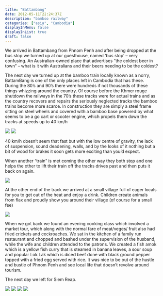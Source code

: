 ```yaml
---
title: "Battambang"
date: 2012-05-11T22:24:37Z
description: "bamboo railway"
categories: ["asia", "Cambodia"]
displayInMenu: false
displayInList: true
draft: false
---
```


We arrived in Battambang from Phnom Penh and after being dropped at the bus stop we turned up at our guesthouse, named ‘bus stop’ – very confusing. An Australian-owned place that advertises “the coldest beer in town” – what is it with Australians and their beers needing to be the coldest?

The next day we turned up at the bamboo train locally known as a norry, BattamBang is one of the only places left in Cambodia that has these. During the 80’s and 90’s there were hundreds if not thousands of these things whizzing around the country. Of course before the Khmer rouge shutdown the railways in the 70’s these tracks were for actual trains and as the country recovers and repairs the seriously neglected tracks the bamboo trains become more scarce. In construction they are simply a steel frame sitting on steel wheels and covered with a bamboo base powered by what seems to be a go cart or scooter engine, which propels them down the tracks at speeds up to 40 km/h

![](/battambang/battambang1.jpg)
![](/battambang/battambang2.jpg)

 40 km/h doesn’t seem that fast but with the low centre of gravity, the lack of suspension, sound deadening, walls, and by the looks of it nothing but a bit of wood for brakes it soon gets more exciting than you’d expect.

When another “train” is met coming the other way they both stop and one helps the other to lift their train off the tracks drives past and then puts it back on again.


![](/battambang/battambang3.jpg)

At the other end of the track we arrived at a small village full of eager locals for you to get out of the heat and enjoy a drink. Children create animals from flax and proudly show you around their village (of course for a small fee)


![](/battambang/battambang4.jpg)

When we got back we found an evening cooking class which involved a market tour, which along with the normal fare of meat/veges/ fruit also had fried crickets and cockroaches.
We sat in the kitchen of a family run restaurant and chopped and bashed under the supervision of the husband, while the wife and children attended to the patrons. We created a fish amok which is a yellow fish curry that is steamed in banana leaves, a sour soup and popular Lok Lak which is diced beef done with black ground pepper topped with a fried egg served with rice.
It was nice to be out of the hustle and bustle of Phnom Penh and see local life that doesn’t revolve around tourism.

The next day we left for Siem Reap.

![](/battambang/battambang5.jpg)
![](/battambang/battambang6.jpg)
![](/battambang/battambang7.jpg)
![](/battambang/battambang8.jpg)
